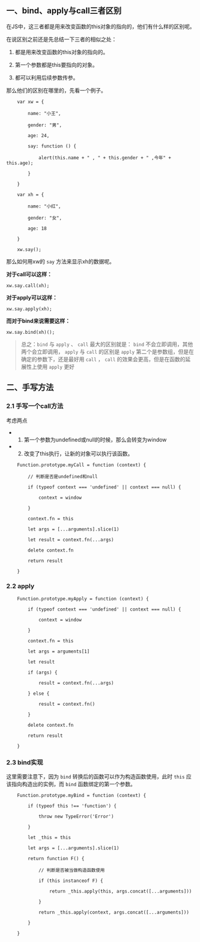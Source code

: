 ## 一、bind、apply与call三者区别


在JS中，这三者都是用来改变函数的this对象的指向的，他们有什么样的区别呢。

在说区别之前还是先总结一下三者的相似之处：

1. 都是用来改变函数的this对象的指向的。

2. 第一个参数都是this要指向的对象。

3. 都可以利用后续参数传参。

那么他们的区别在哪里的，先看一个例子。

```
    var xw = {

        name: "小王",

        gender: "男",

        age: 24,

        say: function () {

            alert(this.name + " , " + this.gender + " ,今年" + this.age);

        }

    }

    var xh = {

        name: "小红",

        gender: "女",

        age: 18

    }

    xw.say();
```

那么如何用xw的 `say` 方法来显示xh的数据呢。

**对于call可以这样：**

```
xw.say.call(xh);
```


**对于apply可以这样：**

```
xw.say.apply(xh);
```


**而对于bind来说需要这样：**

```
xw.say.bind(xh)();
```



>总之：`bind` 与 `apply` 、 `call` 最大的区别就是： `bind` 不会立即调用，其他两个会立即调用， `apply` 与 `call` 的区别是 `apply` 第二个是参数组，但是在确定的参数下，还是最好用 `call` ， `call` 的效果会更高，但是在函数的延展性上使用 `apply` 更好






## 二、手写方法

### 2.1 手写一个call方法


考虑两点

* 1. 第一个参数为undefined或null的时候，那么会转变为window

* 2. 改变了this执行，让新的对象可以执行该函数。

```
    Function.prototype.myCall = function (context) {

        // 判断是否是undefined和null

        if (typeof context === 'undefined' || context === null) {

            context = window

        }

        context.fn = this

        let args = [...arguments].slice(1)

        let result = context.fn(...args)

        delete context.fn

        return result

    }
```




### 2.2 apply


```
    Function.prototype.myApply = function (context) {

        if (typeof context === 'undefined' || context === null) {

            context = window

        }

        context.fn = this

        let args = arguments[1]

        let result

        if (args) {

            result = context.fn(...args)

        } else {

            result = context.fn()

        }

        delete context.fn

        return result

    }

```

### 2.3 bind实现


这里需要注意下，因为 `bind` 转换后的函数可以作为构造函数使用，此时 `this` 应该指向构造出的实例，而 `bind` 函数绑定的第一个参数。

```
    Function.prototype.myBind = function (context) {

        if (typeof this !== 'function') {

            throw new TypeError('Error')

        }

        let _this = this

        let args = [...arguments].slice(1)

        return function F() {

            // 判断是否被当做构造函数使用

            if (this instanceof F) {

                return _this.apply(this, args.concat([...arguments]))

            }

            return _this.apply(context, args.concat([...arguments]))

        }

    }

```